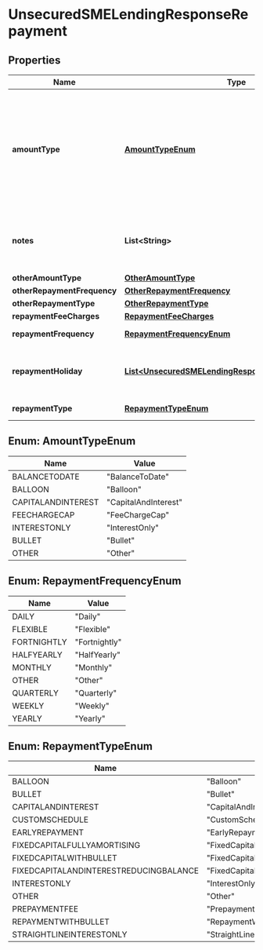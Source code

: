 
# UnsecuredSMELendingResponseRepayment

## Properties
Name | Type | Description | Notes
------------ | ------------- | ------------- | -------------
**amountType** | [**AmountTypeEnum**](#AmountTypeEnum) | The repayment is for paying just the interest only or both interest and capital or bullet amount or balance to date etc |  [optional]
**notes** | **List&lt;String&gt;** | Optional additional notes to supplement the Repayment |  [optional]
**otherAmountType** | [**OtherAmountType**](OtherAmountType.md) |  |  [optional]
**otherRepaymentFrequency** | [**OtherRepaymentFrequency**](OtherRepaymentFrequency.md) |  |  [optional]
**otherRepaymentType** | [**OtherRepaymentType**](OtherRepaymentType.md) |  |  [optional]
**repaymentFeeCharges** | [**RepaymentFeeCharges**](RepaymentFeeCharges.md) |  |  [optional]
**repaymentFrequency** | [**RepaymentFrequencyEnum**](#RepaymentFrequencyEnum) | Repayment frequency |  [optional]
**repaymentHoliday** | [**List&lt;UnsecuredSMELendingResponseRepaymentHoliday&gt;**](UnsecuredSMELendingResponseRepaymentHoliday.md) | Details of capital repayment holiday if any |  [optional]
**repaymentType** | [**RepaymentTypeEnum**](#RepaymentTypeEnum) | Repayment type |  [optional]


<a name="AmountTypeEnum"></a>
## Enum: AmountTypeEnum
Name | Value
---- | -----
BALANCETODATE | &quot;BalanceToDate&quot;
BALLOON | &quot;Balloon&quot;
CAPITALANDINTEREST | &quot;CapitalAndInterest&quot;
FEECHARGECAP | &quot;FeeChargeCap&quot;
INTERESTONLY | &quot;InterestOnly&quot;
BULLET | &quot;Bullet&quot;
OTHER | &quot;Other&quot;


<a name="RepaymentFrequencyEnum"></a>
## Enum: RepaymentFrequencyEnum
Name | Value
---- | -----
DAILY | &quot;Daily&quot;
FLEXIBLE | &quot;Flexible&quot;
FORTNIGHTLY | &quot;Fortnightly&quot;
HALFYEARLY | &quot;HalfYearly&quot;
MONTHLY | &quot;Monthly&quot;
OTHER | &quot;Other&quot;
QUARTERLY | &quot;Quarterly&quot;
WEEKLY | &quot;Weekly&quot;
YEARLY | &quot;Yearly&quot;


<a name="RepaymentTypeEnum"></a>
## Enum: RepaymentTypeEnum
Name | Value
---- | -----
BALLOON | &quot;Balloon&quot;
BULLET | &quot;Bullet&quot;
CAPITALANDINTEREST | &quot;CapitalAndInterest&quot;
CUSTOMSCHEDULE | &quot;CustomSchedule&quot;
EARLYREPAYMENT | &quot;EarlyRepayment&quot;
FIXEDCAPITALFULLYAMORTISING | &quot;FixedCapitalFullyAmortising&quot;
FIXEDCAPITALWITHBULLET | &quot;FixedCapitalWithBullet&quot;
FIXEDCAPITALANDINTERESTREDUCINGBALANCE | &quot;FixedCapitalAndInterestReducingBalance&quot;
INTERESTONLY | &quot;InterestOnly&quot;
OTHER | &quot;Other&quot;
PREPAYMENTFEE | &quot;PrepaymentFee&quot;
REPAYMENTWITHBULLET | &quot;RepaymentWithBullet&quot;
STRAIGHTLINEINTERESTONLY | &quot;StraightLineInterestOnly&quot;



